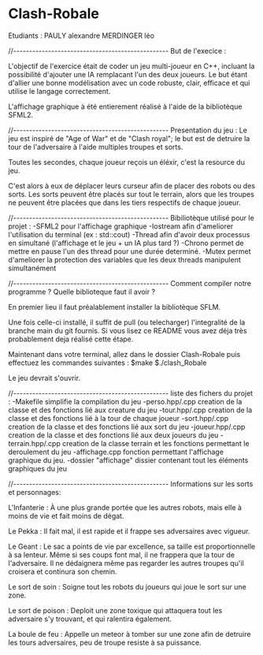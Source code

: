 # Clash-Robale

Etudiants :
PAULY alexandre
MERDINGER léo

//-------------------------------------------------
But de l'execice : 

L'objectif de l'exercice était de coder un jeu multi-joueur en C++, incluant la possibilité d'ajouter une IA remplacant l'un des deux joueurs.
Le but étant d'allier une bonne modélisation avec un code robuste, clair, efficace et qui utilise le langage correctement.

L'affichage graphique à été entierement réalisé à l'aide de la bibliotèque SFML2. 

//-------------------------------------------------
Presentation du jeu :
Le jeu est inspiré de "Age of War" et de "Clash royal";
le but est de detruire la tour de l'adversaire à l'aide
multiples troupes et sorts. 

Toutes les secondes, chaque joueur reçois un éléxir,
c'est la resource du jeu.

C'est alors à eux de déplacer leurs curseur afin de placer 
des robots ou des sorts.
Les sorts peuvent être placés sur tout le terrain, alors 
que les troupes ne peuvent être placées que dans les tiers 
respectifs de chaque joueur.

//-------------------------------------------------
Bibiliotèque utilisé pour le projet :
-SFML2 pour l'affichage graphique
-Iostream afin d'ameliorer l'utilisation du terminal (ex : std::cout)
-Thread afin d'avoir deux processus en simultané (l'affichage et le jeu + un IA plus tard ?)
-Chrono permet de mettre en pause l'un des thread pour une durée determiné.
-Mutex permet d'ameliorer la protection des variables que les deux threads manipulent simultanément

//-------------------------------------------------
Comment compiler notre programme ? Quelle biblioteque faut il avoir ?

En premier lieu il faut préalablement installer la bibliotèque SFLM.

Une fois celle-ci installé, il suffit de pull (ou telecharger) l'integralité
de la branche main du git fournis. Si vous lisez ce README vous avez déja très 
probablement deja réalisé cette étape.

Maintenant dans votre terminal, allez dans le dossier Clash-Robale puis
effectuez les commandes suivantes : 
$make
$./clash_Robale

Le jeu devrait s'ouvrir. 

//-------------------------------------------------
liste des fichers du projet :
-Makefile              simplifie la compilation du jeu
-perso.hpp/.cpp        creation de la classe et des fonctions lié aux creature du jeu
-tour.hpp/.cpp         creation de la classe et des fonctions lié à la tour de chaque joueur
-sort.hpp/.cpp         creation de la classe et des fonctions lié aux sort du jeu
-joueur.hpp/.cpp       creation de la classe et des fonctions lié aux deux joueurs du jeu
-terrain.hpp/.cpp      creation de la classe terrain et les fonctions permettant le deroulement du jeu
-affichage.cpp         fonction permettant l'affichage graphique du jeu. 
-dossier "affichage"   dissier contenant tout les éléments graphiques du jeu



//-------------------------------------------------
Informations sur les sorts et personnages: 

L'Infanterie :
À une plus grande portée que les autres robots, mais elle à
 moins de vie et fait moins de dégat. 

Le Pekka :
Il fait mal, il est rapide et il frappe ses adversaires avec vigueur.

Le Geant : 
Le sac a points de vie par excellence, sa taille est
proportionnelle à sa lenteur. Même si ses coups font mal,
il ne frappera que la tour de l'adversaire. Il ne 
dédaignera même pas regarder les autres troupes qu'il 
croisera et continura son chemin.

Le sort de soin :
Soigne tout les robots du joueurs qui joue le sort sur une 
zone.

Le sort de poison :
Deploit une zone toxique qui attaquera tout les adversaire 
s'y trouvant, et qui ralentira également.

La boule de feu :
Appelle un meteor à tomber sur une zone afin de detruire
les tours adversaires, peu de troupe resiste à sa 
puissance.